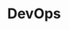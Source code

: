 ---
title: DevOps
description: Lær DevOps
questions:
- question: Hva er DevOps?
  answer: |
    DevOps er en metode for å utvikle og levere programvare raskere og mer effektivt. Det er en kombinasjon av utvikling og drift. Det er en kultur som fokuserer på samarbeid mellom utviklere og driftsoperatører. Det er et sett med praksiser som fokuserer på kommunikasjon, automatisering og verktøy som støtter samarbeid og kommunikasjon.
- question: Hva er Continuous Integration?
  answer: |
    Continuous Integration er en praksis som krever at utviklere sjekker inn kode i et felles depot flere ganger om dagen. Hver sjekk inn skal bygges og testes. Hvis bygging eller testing mislykkes, skal utvikleren rette feilen umiddelbart. Hver sjekk inn skal integreres med eksisterende kode, og hvis dette ikke er mulig, skal utvikleren rette feilen umiddelbart.
- question: Hva er Continuous Delivery?
  answer: |
    Continuous Delivery er en praksis som krever at utviklere sjekker inn kode i et felles depot flere ganger om dagen. Hver sjekk inn skal bygges og testes. Hvis bygging eller testing mislykkes, skal utvikleren rette feilen umiddelbart. Hver sjekk inn skal integreres med eksisterende kode, og hvis dette ikke er mulig, skal utvikleren rette feilen umiddelbart. Når koden er klar for levering, skal den leveres til produksjonsmiljøet automatisk.
- question: Hva er Continuous Deployment?
  answer: |
    Continuous Deployment er en praksis som krever at utviklere sjekker inn kode i et felles depot flere ganger om dagen. Hver sjekk inn skal bygges og testes. Hvis bygging eller testing mislykkes, skal utvikleren rette feilen umiddelbart. Hver sjekk inn skal integreres med eksisterende kode, og hvis dette ikke er mulig, skal utvikleren rette feilen umiddelbart. Når koden er klar for levering, skal den leveres til produksjonsmiljøet automatisk. Hver levering skal deployes til produksjonsmiljøet automatisk.
- question: Hva er Continuous Monitoring?
  answer: |
    Continuous Monitoring er en praksis som krever at driftsoperatører overvåker applikasjonen, systemet og infrastrukturen i sanntid, og at de varsler utviklerne når noe går galt. Hvis noe går


---